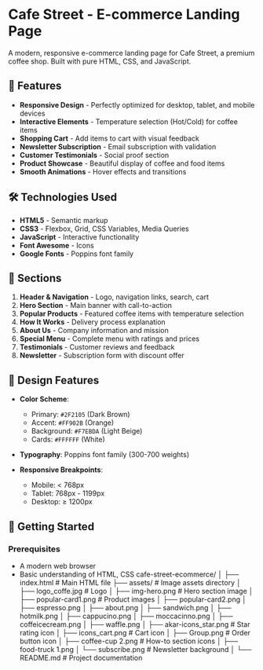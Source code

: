 # Cafe Street - E-commerce Landing Page

A modern, responsive e-commerce landing page for Cafe Street, a premium coffee shop. Built with pure HTML, CSS, and JavaScript.

## 🚀 Features

- **Responsive Design** - Perfectly optimized for desktop, tablet, and mobile devices
- **Interactive Elements** - Temperature selection (Hot/Cold) for coffee items
- **Shopping Cart** - Add items to cart with visual feedback
- **Newsletter Subscription** - Email subscription with validation
- **Customer Testimonials** - Social proof section
- **Product Showcase** - Beautiful display of coffee and food items
- **Smooth Animations** - Hover effects and transitions

## 🛠️ Technologies Used

- **HTML5** - Semantic markup
- **CSS3** - Flexbox, Grid, CSS Variables, Media Queries
- **JavaScript** - Interactive functionality
- **Font Awesome** - Icons
- **Google Fonts** - Poppins font family

## 📱 Sections

1. **Header & Navigation** - Logo, navigation links, search, cart
2. **Hero Section** - Main banner with call-to-action
3. **Popular Products** - Featured coffee items with temperature selection
4. **How It Works** - Delivery process explanation
5. **About Us** - Company information and mission
6. **Special Menu** - Complete menu with ratings and prices
7. **Testimonials** - Customer reviews and feedback
8. **Newsletter** - Subscription form with discount offer

## 🎨 Design Features

- **Color Scheme**:
  - Primary: `#2F2105` (Dark Brown)
  - Accent: `#FF902B` (Orange)
  - Background: `#F7EBDA` (Light Beige)
  - Cards: `#FFFFFF` (White)

- **Typography**: Poppins font family (300-700 weights)
- **Responsive Breakpoints**:
  - Mobile: < 768px
  - Tablet: 768px - 1199px
  - Desktop: ≥ 1200px

## 🚀 Getting Started

### Prerequisites
- A modern web browser
- Basic understanding of HTML, CSS
  cafe-street-ecommerce/
│
├── index.html                 # Main HTML file
├── assets/                   # Image assets directory
│   ├── logo_coffe.jpg       # Logo
│   ├── img-hero.png         # Hero section image
│   ├── popular-card1.png    # Product images
│   ├── popular-card2.png
│   ├── espresso.png
│   ├── about.png
│   ├── sandwich.png
│   ├── hotmilk.png
│   ├── cappucino.png
│   ├── moccacinno.png
│   ├── coffeicecream.png
│   ├── waffle.png
│   ├── akar-icons_star.png  # Star rating icon
│   ├── icons_cart.png       # Cart icon
│   ├── Group.png            # Order button icon
│   ├── coffee-cup 2.png     # How-to section icons
│   ├── food-truck 1.png
│   └── subscribe.png        # Newsletter background
│
└── README.md                # Project documentation
